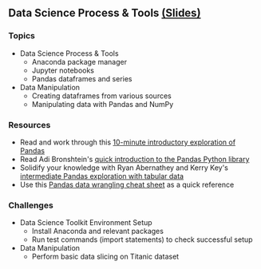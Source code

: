 ## Data Science Process & Tools [(Slides)](https://docs.google.com/presentation/d/1lrY3JDUvyE64rWKXpgwQwQRPvfc7l_RAezdsrIR9BuI/edit?usp=sharing)

### Topics
- Data Science Process & Tools
    - Anaconda package manager
    - Jupyter notebooks
    - Pandas dataframes and series
- Data Manipulation
    - Creating dataframes from various sources
    - Manipulating data with Pandas and NumPy

### Resources
- Read and work through this [10-minute introductory exploration of Pandas](https://pandas.pydata.org/pandas-docs/stable/10min.html)
- Read Adi Bronshtein's [quick introduction to the Pandas Python library](https://towardsdatascience.com/a-quick-introduction-to-the-pandas-python-library-f1b678f34673)
- Solidify your knowledge with Ryan Abernathey and Kerry Key's [intermediate Pandas exploration with tabular data](https://rabernat.github.io/research_computing/pandas.html)
- Use this [Pandas data wrangling cheat sheet](http://pandas.pydata.org/Pandas_Cheat_Sheet.pdf) as a quick reference

### Challenges
- Data Science Toolkit Environment Setup
  - Install Anaconda and relevant packages
  - Run test commands (import statements) to check successful setup
- Data Manipulation
  - Perform basic data slicing on Titanic dataset
